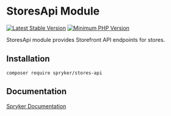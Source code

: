 # StoresApi Module
[![Latest Stable Version](https://poser.pugx.org/spryker/stores-api/v/stable.svg)](https://packagist.org/packages/spryker/stores-api)
[![Minimum PHP Version](https://img.shields.io/badge/php-%3E%3D%208.2-8892BF.svg)](https://php.net/)

StoresApi module provides Storefront API endpoints for stores.

## Installation

```
composer require spryker/stores-api
```

## Documentation

[Spryker Documentation](https://docs.spryker.com)
